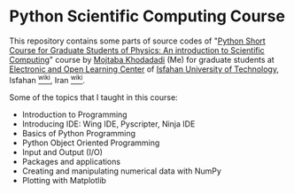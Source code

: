 Python Scientific Computing Course
====================================================================================================

This repository contains some parts of source codes of "[Python Short Course for Graduate Students of Physics: An introduction to Scientific Computing](http://mojtabakhodadadi.physics.iut.ac.ir/content/teacher-python-short-course-graduate-students-physics)" course by [Mojtaba Khodadadi](http://mojtabakhodadadi.physics.iut.ac.ir) (Me) for graduate students at [Electronic and Open Learning Center](http://eeoec.iut.ac.ir/) of [Isfahan University of Technology](http://www.iut.ac.ir/en/), Isfahan <a href="http://en.wikipedia.org/wiki/Isfahan"><sup>wiki</sup></a>, Iran <a href="http://en.wikipedia.org/wiki/Iran"><sup>wiki</sup></a>.

Some of the topics that I taught in this course:
* Introduction to Programming
* Introducing IDE: Wing IDE, Pyscripter, Ninja IDE
* Basics of Python Programming
* Python Object Oriented Programming
* Input and Output (I/O)
* Packages and applications
* Creating and manipulating numerical data with NumPy
* Plotting with Matplotlib
